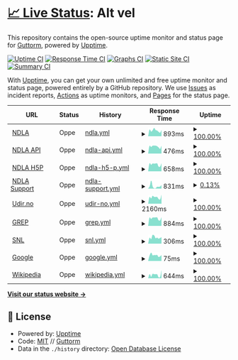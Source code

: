 # [📈 Live Status](https://demo.upptime.js.org): <!--live status--> **Alt vel**

This repository contains the open-source uptime monitor and status page for [Guttorm](https://ndla.no), powered by [Upptime](https://github.com/upptime/upptime).

[![Uptime CI](https://github.com/ghveem/oppetid/workflows/Uptime%20CI/badge.svg)](https://github.com/ghveem/oppetid/actions?query=workflow%3A%22Uptime+CI%22)
[![Response Time CI](https://github.com/ghveem/oppetid/workflows/Response%20Time%20CI/badge.svg)](https://github.com/ghveem/oppetid/actions?query=workflow%3A%22Response+Time+CI%22)
[![Graphs CI](https://github.com/ghveem/oppetid/workflows/Graphs%20CI/badge.svg)](https://github.com/ghveem/oppetid/actions?query=workflow%3A%22Graphs+CI%22)
[![Static Site CI](https://github.com/ghveem/oppetid/workflows/Static%20Site%20CI/badge.svg)](https://github.com/ghveem/oppetid/actions?query=workflow%3A%22Static+Site+CI%22)
[![Summary CI](https://github.com/ghveem/oppetid/workflows/Summary%20CI/badge.svg)](https://github.com/ghveem/oppetid/actions?query=workflow%3A%22Summary+CI%22)

With [Upptime](https://upptime.js.org), you can get your own unlimited and free uptime monitor and status page, powered entirely by a GitHub repository. We use [Issues](https://github.com/ghveem/oppetid/issues) as incident reports, [Actions](https://github.com/ghveem/oppetid/actions) as uptime monitors, and [Pages](https://ghveem.github.io/oppetid/) for the status page.

<!--start: status pages-->
<!-- This summary is generated by Upptime (https://github.com/upptime/upptime) -->
<!-- Do not edit this manually, your changes will be overwritten -->
<!-- prettier-ignore -->
| URL | Status | History | Response Time | Uptime |
| --- | ------ | ------- | ------------- | ------ |
| <img alt="" src="https://ndla.no/static/ndla-favicon.png" height="13"> [NDLA](https://ndla.no) | Oppe | [ndla.yml](https://github.com/ghveem/oppetid/commits/HEAD/history/ndla.yml) | <details><summary><img alt="Response time graph" src="./graphs/ndla/response-time-week.png" height="20"> 893ms</summary><br><a href="https://ghveem.github.io/oppetid/history/ndla"><img alt="Response time 893" src="https://img.shields.io/endpoint?url=https%3A%2F%2Fraw.githubusercontent.com%2Fghveem%2Foppetid%2FHEAD%2Fapi%2Fndla%2Fresponse-time.json"></a><br><a href="https://ghveem.github.io/oppetid/history/ndla"><img alt="24-hour response time 893" src="https://img.shields.io/endpoint?url=https%3A%2F%2Fraw.githubusercontent.com%2Fghveem%2Foppetid%2FHEAD%2Fapi%2Fndla%2Fresponse-time-day.json"></a><br><a href="https://ghveem.github.io/oppetid/history/ndla"><img alt="7-day response time 893" src="https://img.shields.io/endpoint?url=https%3A%2F%2Fraw.githubusercontent.com%2Fghveem%2Foppetid%2FHEAD%2Fapi%2Fndla%2Fresponse-time-week.json"></a><br><a href="https://ghveem.github.io/oppetid/history/ndla"><img alt="30-day response time 893" src="https://img.shields.io/endpoint?url=https%3A%2F%2Fraw.githubusercontent.com%2Fghveem%2Foppetid%2FHEAD%2Fapi%2Fndla%2Fresponse-time-month.json"></a><br><a href="https://ghveem.github.io/oppetid/history/ndla"><img alt="1-year response time 893" src="https://img.shields.io/endpoint?url=https%3A%2F%2Fraw.githubusercontent.com%2Fghveem%2Foppetid%2FHEAD%2Fapi%2Fndla%2Fresponse-time-year.json"></a></details> | <details><summary><a href="https://ghveem.github.io/oppetid/history/ndla">100.00%</a></summary><a href="https://ghveem.github.io/oppetid/history/ndla"><img alt="All-time uptime 100.00%" src="https://img.shields.io/endpoint?url=https%3A%2F%2Fraw.githubusercontent.com%2Fghveem%2Foppetid%2FHEAD%2Fapi%2Fndla%2Fuptime.json"></a><br><a href="https://ghveem.github.io/oppetid/history/ndla"><img alt="24-hour uptime 100.00%" src="https://img.shields.io/endpoint?url=https%3A%2F%2Fraw.githubusercontent.com%2Fghveem%2Foppetid%2FHEAD%2Fapi%2Fndla%2Fuptime-day.json"></a><br><a href="https://ghveem.github.io/oppetid/history/ndla"><img alt="7-day uptime 100.00%" src="https://img.shields.io/endpoint?url=https%3A%2F%2Fraw.githubusercontent.com%2Fghveem%2Foppetid%2FHEAD%2Fapi%2Fndla%2Fuptime-week.json"></a><br><a href="https://ghveem.github.io/oppetid/history/ndla"><img alt="30-day uptime 100.00%" src="https://img.shields.io/endpoint?url=https%3A%2F%2Fraw.githubusercontent.com%2Fghveem%2Foppetid%2FHEAD%2Fapi%2Fndla%2Fuptime-month.json"></a><br><a href="https://ghveem.github.io/oppetid/history/ndla"><img alt="1-year uptime 100.00%" src="https://img.shields.io/endpoint?url=https%3A%2F%2Fraw.githubusercontent.com%2Fghveem%2Foppetid%2FHEAD%2Fapi%2Fndla%2Fuptime-year.json"></a></details>
| <img alt="" src="https://ndla.no/static/ndla-favicon.png" height="13"> [NDLA API](https://api.ndla.no) | Oppe | [ndla-api.yml](https://github.com/ghveem/oppetid/commits/HEAD/history/ndla-api.yml) | <details><summary><img alt="Response time graph" src="./graphs/ndla-api/response-time-week.png" height="20"> 476ms</summary><br><a href="https://ghveem.github.io/oppetid/history/ndla-api"><img alt="Response time 476" src="https://img.shields.io/endpoint?url=https%3A%2F%2Fraw.githubusercontent.com%2Fghveem%2Foppetid%2FHEAD%2Fapi%2Fndla-api%2Fresponse-time.json"></a><br><a href="https://ghveem.github.io/oppetid/history/ndla-api"><img alt="24-hour response time 476" src="https://img.shields.io/endpoint?url=https%3A%2F%2Fraw.githubusercontent.com%2Fghveem%2Foppetid%2FHEAD%2Fapi%2Fndla-api%2Fresponse-time-day.json"></a><br><a href="https://ghveem.github.io/oppetid/history/ndla-api"><img alt="7-day response time 476" src="https://img.shields.io/endpoint?url=https%3A%2F%2Fraw.githubusercontent.com%2Fghveem%2Foppetid%2FHEAD%2Fapi%2Fndla-api%2Fresponse-time-week.json"></a><br><a href="https://ghveem.github.io/oppetid/history/ndla-api"><img alt="30-day response time 476" src="https://img.shields.io/endpoint?url=https%3A%2F%2Fraw.githubusercontent.com%2Fghveem%2Foppetid%2FHEAD%2Fapi%2Fndla-api%2Fresponse-time-month.json"></a><br><a href="https://ghveem.github.io/oppetid/history/ndla-api"><img alt="1-year response time 476" src="https://img.shields.io/endpoint?url=https%3A%2F%2Fraw.githubusercontent.com%2Fghveem%2Foppetid%2FHEAD%2Fapi%2Fndla-api%2Fresponse-time-year.json"></a></details> | <details><summary><a href="https://ghveem.github.io/oppetid/history/ndla-api">100.00%</a></summary><a href="https://ghveem.github.io/oppetid/history/ndla-api"><img alt="All-time uptime 100.00%" src="https://img.shields.io/endpoint?url=https%3A%2F%2Fraw.githubusercontent.com%2Fghveem%2Foppetid%2FHEAD%2Fapi%2Fndla-api%2Fuptime.json"></a><br><a href="https://ghveem.github.io/oppetid/history/ndla-api"><img alt="24-hour uptime 100.00%" src="https://img.shields.io/endpoint?url=https%3A%2F%2Fraw.githubusercontent.com%2Fghveem%2Foppetid%2FHEAD%2Fapi%2Fndla-api%2Fuptime-day.json"></a><br><a href="https://ghveem.github.io/oppetid/history/ndla-api"><img alt="7-day uptime 100.00%" src="https://img.shields.io/endpoint?url=https%3A%2F%2Fraw.githubusercontent.com%2Fghveem%2Foppetid%2FHEAD%2Fapi%2Fndla-api%2Fuptime-week.json"></a><br><a href="https://ghveem.github.io/oppetid/history/ndla-api"><img alt="30-day uptime 100.00%" src="https://img.shields.io/endpoint?url=https%3A%2F%2Fraw.githubusercontent.com%2Fghveem%2Foppetid%2FHEAD%2Fapi%2Fndla-api%2Fuptime-month.json"></a><br><a href="https://ghveem.github.io/oppetid/history/ndla-api"><img alt="1-year uptime 100.00%" src="https://img.shields.io/endpoint?url=https%3A%2F%2Fraw.githubusercontent.com%2Fghveem%2Foppetid%2FHEAD%2Fapi%2Fndla-api%2Fuptime-year.json"></a></details>
| <img alt="" src="https://ndla.no/static/ndla-favicon.png" height="13"> [NDLA H5P](https://ca.h5p.ndla.no/h5p) | Oppe | [ndla-h5-p.yml](https://github.com/ghveem/oppetid/commits/HEAD/history/ndla-h5-p.yml) | <details><summary><img alt="Response time graph" src="./graphs/ndla-h5-p/response-time-week.png" height="20"> 658ms</summary><br><a href="https://ghveem.github.io/oppetid/history/ndla-h5-p"><img alt="Response time 658" src="https://img.shields.io/endpoint?url=https%3A%2F%2Fraw.githubusercontent.com%2Fghveem%2Foppetid%2FHEAD%2Fapi%2Fndla-h5-p%2Fresponse-time.json"></a><br><a href="https://ghveem.github.io/oppetid/history/ndla-h5-p"><img alt="24-hour response time 658" src="https://img.shields.io/endpoint?url=https%3A%2F%2Fraw.githubusercontent.com%2Fghveem%2Foppetid%2FHEAD%2Fapi%2Fndla-h5-p%2Fresponse-time-day.json"></a><br><a href="https://ghveem.github.io/oppetid/history/ndla-h5-p"><img alt="7-day response time 658" src="https://img.shields.io/endpoint?url=https%3A%2F%2Fraw.githubusercontent.com%2Fghveem%2Foppetid%2FHEAD%2Fapi%2Fndla-h5-p%2Fresponse-time-week.json"></a><br><a href="https://ghveem.github.io/oppetid/history/ndla-h5-p"><img alt="30-day response time 658" src="https://img.shields.io/endpoint?url=https%3A%2F%2Fraw.githubusercontent.com%2Fghveem%2Foppetid%2FHEAD%2Fapi%2Fndla-h5-p%2Fresponse-time-month.json"></a><br><a href="https://ghveem.github.io/oppetid/history/ndla-h5-p"><img alt="1-year response time 658" src="https://img.shields.io/endpoint?url=https%3A%2F%2Fraw.githubusercontent.com%2Fghveem%2Foppetid%2FHEAD%2Fapi%2Fndla-h5-p%2Fresponse-time-year.json"></a></details> | <details><summary><a href="https://ghveem.github.io/oppetid/history/ndla-h5-p">100.00%</a></summary><a href="https://ghveem.github.io/oppetid/history/ndla-h5-p"><img alt="All-time uptime 100.00%" src="https://img.shields.io/endpoint?url=https%3A%2F%2Fraw.githubusercontent.com%2Fghveem%2Foppetid%2FHEAD%2Fapi%2Fndla-h5-p%2Fuptime.json"></a><br><a href="https://ghveem.github.io/oppetid/history/ndla-h5-p"><img alt="24-hour uptime 100.00%" src="https://img.shields.io/endpoint?url=https%3A%2F%2Fraw.githubusercontent.com%2Fghveem%2Foppetid%2FHEAD%2Fapi%2Fndla-h5-p%2Fuptime-day.json"></a><br><a href="https://ghveem.github.io/oppetid/history/ndla-h5-p"><img alt="7-day uptime 100.00%" src="https://img.shields.io/endpoint?url=https%3A%2F%2Fraw.githubusercontent.com%2Fghveem%2Foppetid%2FHEAD%2Fapi%2Fndla-h5-p%2Fuptime-week.json"></a><br><a href="https://ghveem.github.io/oppetid/history/ndla-h5-p"><img alt="30-day uptime 100.00%" src="https://img.shields.io/endpoint?url=https%3A%2F%2Fraw.githubusercontent.com%2Fghveem%2Foppetid%2FHEAD%2Fapi%2Fndla-h5-p%2Fuptime-month.json"></a><br><a href="https://ghveem.github.io/oppetid/history/ndla-h5-p"><img alt="1-year uptime 100.00%" src="https://img.shields.io/endpoint?url=https%3A%2F%2Fraw.githubusercontent.com%2Fghveem%2Foppetid%2FHEAD%2Fapi%2Fndla-h5-p%2Fuptime-year.json"></a></details>
| <img alt="" src="https://ndla.no/static/ndla-favicon.png" height="13"> [NDLA Support](https://ndla.zendesk.com/) | Oppe | [ndla-support.yml](https://github.com/ghveem/oppetid/commits/HEAD/history/ndla-support.yml) | <details><summary><img alt="Response time graph" src="./graphs/ndla-support/response-time-week.png" height="20"> 831ms</summary><br><a href="https://ghveem.github.io/oppetid/history/ndla-support"><img alt="Response time 831" src="https://img.shields.io/endpoint?url=https%3A%2F%2Fraw.githubusercontent.com%2Fghveem%2Foppetid%2FHEAD%2Fapi%2Fndla-support%2Fresponse-time.json"></a><br><a href="https://ghveem.github.io/oppetid/history/ndla-support"><img alt="24-hour response time 831" src="https://img.shields.io/endpoint?url=https%3A%2F%2Fraw.githubusercontent.com%2Fghveem%2Foppetid%2FHEAD%2Fapi%2Fndla-support%2Fresponse-time-day.json"></a><br><a href="https://ghveem.github.io/oppetid/history/ndla-support"><img alt="7-day response time 831" src="https://img.shields.io/endpoint?url=https%3A%2F%2Fraw.githubusercontent.com%2Fghveem%2Foppetid%2FHEAD%2Fapi%2Fndla-support%2Fresponse-time-week.json"></a><br><a href="https://ghveem.github.io/oppetid/history/ndla-support"><img alt="30-day response time 831" src="https://img.shields.io/endpoint?url=https%3A%2F%2Fraw.githubusercontent.com%2Fghveem%2Foppetid%2FHEAD%2Fapi%2Fndla-support%2Fresponse-time-month.json"></a><br><a href="https://ghveem.github.io/oppetid/history/ndla-support"><img alt="1-year response time 831" src="https://img.shields.io/endpoint?url=https%3A%2F%2Fraw.githubusercontent.com%2Fghveem%2Foppetid%2FHEAD%2Fapi%2Fndla-support%2Fresponse-time-year.json"></a></details> | <details><summary><a href="https://ghveem.github.io/oppetid/history/ndla-support">0.13%</a></summary><a href="https://ghveem.github.io/oppetid/history/ndla-support"><img alt="All-time uptime 0.13%" src="https://img.shields.io/endpoint?url=https%3A%2F%2Fraw.githubusercontent.com%2Fghveem%2Foppetid%2FHEAD%2Fapi%2Fndla-support%2Fuptime.json"></a><br><a href="https://ghveem.github.io/oppetid/history/ndla-support"><img alt="24-hour uptime 0.13%" src="https://img.shields.io/endpoint?url=https%3A%2F%2Fraw.githubusercontent.com%2Fghveem%2Foppetid%2FHEAD%2Fapi%2Fndla-support%2Fuptime-day.json"></a><br><a href="https://ghveem.github.io/oppetid/history/ndla-support"><img alt="7-day uptime 0.13%" src="https://img.shields.io/endpoint?url=https%3A%2F%2Fraw.githubusercontent.com%2Fghveem%2Foppetid%2FHEAD%2Fapi%2Fndla-support%2Fuptime-week.json"></a><br><a href="https://ghveem.github.io/oppetid/history/ndla-support"><img alt="30-day uptime 0.13%" src="https://img.shields.io/endpoint?url=https%3A%2F%2Fraw.githubusercontent.com%2Fghveem%2Foppetid%2FHEAD%2Fapi%2Fndla-support%2Fuptime-month.json"></a><br><a href="https://ghveem.github.io/oppetid/history/ndla-support"><img alt="1-year uptime 0.13%" src="https://img.shields.io/endpoint?url=https%3A%2F%2Fraw.githubusercontent.com%2Fghveem%2Foppetid%2FHEAD%2Fapi%2Fndla-support%2Fuptime-year.json"></a></details>
| <img alt="" src="https://www.udir.no/Frontend/build/public/assets/images/logos/udir-logo.png" height="13"> [Udir.no](https://udir.no) | Oppe | [udir-no.yml](https://github.com/ghveem/oppetid/commits/HEAD/history/udir-no.yml) | <details><summary><img alt="Response time graph" src="./graphs/udir-no/response-time-week.png" height="20"> 2160ms</summary><br><a href="https://ghveem.github.io/oppetid/history/udir-no"><img alt="Response time 2160" src="https://img.shields.io/endpoint?url=https%3A%2F%2Fraw.githubusercontent.com%2Fghveem%2Foppetid%2FHEAD%2Fapi%2Fudir-no%2Fresponse-time.json"></a><br><a href="https://ghveem.github.io/oppetid/history/udir-no"><img alt="24-hour response time 2160" src="https://img.shields.io/endpoint?url=https%3A%2F%2Fraw.githubusercontent.com%2Fghveem%2Foppetid%2FHEAD%2Fapi%2Fudir-no%2Fresponse-time-day.json"></a><br><a href="https://ghveem.github.io/oppetid/history/udir-no"><img alt="7-day response time 2160" src="https://img.shields.io/endpoint?url=https%3A%2F%2Fraw.githubusercontent.com%2Fghveem%2Foppetid%2FHEAD%2Fapi%2Fudir-no%2Fresponse-time-week.json"></a><br><a href="https://ghveem.github.io/oppetid/history/udir-no"><img alt="30-day response time 2160" src="https://img.shields.io/endpoint?url=https%3A%2F%2Fraw.githubusercontent.com%2Fghveem%2Foppetid%2FHEAD%2Fapi%2Fudir-no%2Fresponse-time-month.json"></a><br><a href="https://ghveem.github.io/oppetid/history/udir-no"><img alt="1-year response time 2160" src="https://img.shields.io/endpoint?url=https%3A%2F%2Fraw.githubusercontent.com%2Fghveem%2Foppetid%2FHEAD%2Fapi%2Fudir-no%2Fresponse-time-year.json"></a></details> | <details><summary><a href="https://ghveem.github.io/oppetid/history/udir-no">100.00%</a></summary><a href="https://ghveem.github.io/oppetid/history/udir-no"><img alt="All-time uptime 100.00%" src="https://img.shields.io/endpoint?url=https%3A%2F%2Fraw.githubusercontent.com%2Fghveem%2Foppetid%2FHEAD%2Fapi%2Fudir-no%2Fuptime.json"></a><br><a href="https://ghveem.github.io/oppetid/history/udir-no"><img alt="24-hour uptime 100.00%" src="https://img.shields.io/endpoint?url=https%3A%2F%2Fraw.githubusercontent.com%2Fghveem%2Foppetid%2FHEAD%2Fapi%2Fudir-no%2Fuptime-day.json"></a><br><a href="https://ghveem.github.io/oppetid/history/udir-no"><img alt="7-day uptime 100.00%" src="https://img.shields.io/endpoint?url=https%3A%2F%2Fraw.githubusercontent.com%2Fghveem%2Foppetid%2FHEAD%2Fapi%2Fudir-no%2Fuptime-week.json"></a><br><a href="https://ghveem.github.io/oppetid/history/udir-no"><img alt="30-day uptime 100.00%" src="https://img.shields.io/endpoint?url=https%3A%2F%2Fraw.githubusercontent.com%2Fghveem%2Foppetid%2FHEAD%2Fapi%2Fudir-no%2Fuptime-month.json"></a><br><a href="https://ghveem.github.io/oppetid/history/udir-no"><img alt="1-year uptime 100.00%" src="https://img.shields.io/endpoint?url=https%3A%2F%2Fraw.githubusercontent.com%2Fghveem%2Foppetid%2FHEAD%2Fapi%2Fudir-no%2Fuptime-year.json"></a></details>
| <img alt="" src="https://www.udir.no/Frontend/build/public/assets/images/logos/udir-logo.png" height="13"> [GREP](https://data.udir.no/kl06/v201906/status/status_publisert) | Oppe | [grep.yml](https://github.com/ghveem/oppetid/commits/HEAD/history/grep.yml) | <details><summary><img alt="Response time graph" src="./graphs/grep/response-time-week.png" height="20"> 884ms</summary><br><a href="https://ghveem.github.io/oppetid/history/grep"><img alt="Response time 884" src="https://img.shields.io/endpoint?url=https%3A%2F%2Fraw.githubusercontent.com%2Fghveem%2Foppetid%2FHEAD%2Fapi%2Fgrep%2Fresponse-time.json"></a><br><a href="https://ghveem.github.io/oppetid/history/grep"><img alt="24-hour response time 884" src="https://img.shields.io/endpoint?url=https%3A%2F%2Fraw.githubusercontent.com%2Fghveem%2Foppetid%2FHEAD%2Fapi%2Fgrep%2Fresponse-time-day.json"></a><br><a href="https://ghveem.github.io/oppetid/history/grep"><img alt="7-day response time 884" src="https://img.shields.io/endpoint?url=https%3A%2F%2Fraw.githubusercontent.com%2Fghveem%2Foppetid%2FHEAD%2Fapi%2Fgrep%2Fresponse-time-week.json"></a><br><a href="https://ghveem.github.io/oppetid/history/grep"><img alt="30-day response time 884" src="https://img.shields.io/endpoint?url=https%3A%2F%2Fraw.githubusercontent.com%2Fghveem%2Foppetid%2FHEAD%2Fapi%2Fgrep%2Fresponse-time-month.json"></a><br><a href="https://ghveem.github.io/oppetid/history/grep"><img alt="1-year response time 884" src="https://img.shields.io/endpoint?url=https%3A%2F%2Fraw.githubusercontent.com%2Fghveem%2Foppetid%2FHEAD%2Fapi%2Fgrep%2Fresponse-time-year.json"></a></details> | <details><summary><a href="https://ghveem.github.io/oppetid/history/grep">100.00%</a></summary><a href="https://ghveem.github.io/oppetid/history/grep"><img alt="All-time uptime 100.00%" src="https://img.shields.io/endpoint?url=https%3A%2F%2Fraw.githubusercontent.com%2Fghveem%2Foppetid%2FHEAD%2Fapi%2Fgrep%2Fuptime.json"></a><br><a href="https://ghveem.github.io/oppetid/history/grep"><img alt="24-hour uptime 100.00%" src="https://img.shields.io/endpoint?url=https%3A%2F%2Fraw.githubusercontent.com%2Fghveem%2Foppetid%2FHEAD%2Fapi%2Fgrep%2Fuptime-day.json"></a><br><a href="https://ghveem.github.io/oppetid/history/grep"><img alt="7-day uptime 100.00%" src="https://img.shields.io/endpoint?url=https%3A%2F%2Fraw.githubusercontent.com%2Fghveem%2Foppetid%2FHEAD%2Fapi%2Fgrep%2Fuptime-week.json"></a><br><a href="https://ghveem.github.io/oppetid/history/grep"><img alt="30-day uptime 100.00%" src="https://img.shields.io/endpoint?url=https%3A%2F%2Fraw.githubusercontent.com%2Fghveem%2Foppetid%2FHEAD%2Fapi%2Fgrep%2Fuptime-month.json"></a><br><a href="https://ghveem.github.io/oppetid/history/grep"><img alt="1-year uptime 100.00%" src="https://img.shields.io/endpoint?url=https%3A%2F%2Fraw.githubusercontent.com%2Fghveem%2Foppetid%2FHEAD%2Fapi%2Fgrep%2Fuptime-year.json"></a></details>
| <img alt="" src="https://snl.no/packs/assets/images/snl_logo_dark-2c14cffc8dbfed734292bbd8a0422210.svg" height="13"> [SNL](https://snl.no) | Oppe | [snl.yml](https://github.com/ghveem/oppetid/commits/HEAD/history/snl.yml) | <details><summary><img alt="Response time graph" src="./graphs/snl/response-time-week.png" height="20"> 306ms</summary><br><a href="https://ghveem.github.io/oppetid/history/snl"><img alt="Response time 306" src="https://img.shields.io/endpoint?url=https%3A%2F%2Fraw.githubusercontent.com%2Fghveem%2Foppetid%2FHEAD%2Fapi%2Fsnl%2Fresponse-time.json"></a><br><a href="https://ghveem.github.io/oppetid/history/snl"><img alt="24-hour response time 306" src="https://img.shields.io/endpoint?url=https%3A%2F%2Fraw.githubusercontent.com%2Fghveem%2Foppetid%2FHEAD%2Fapi%2Fsnl%2Fresponse-time-day.json"></a><br><a href="https://ghveem.github.io/oppetid/history/snl"><img alt="7-day response time 306" src="https://img.shields.io/endpoint?url=https%3A%2F%2Fraw.githubusercontent.com%2Fghveem%2Foppetid%2FHEAD%2Fapi%2Fsnl%2Fresponse-time-week.json"></a><br><a href="https://ghveem.github.io/oppetid/history/snl"><img alt="30-day response time 306" src="https://img.shields.io/endpoint?url=https%3A%2F%2Fraw.githubusercontent.com%2Fghveem%2Foppetid%2FHEAD%2Fapi%2Fsnl%2Fresponse-time-month.json"></a><br><a href="https://ghveem.github.io/oppetid/history/snl"><img alt="1-year response time 306" src="https://img.shields.io/endpoint?url=https%3A%2F%2Fraw.githubusercontent.com%2Fghveem%2Foppetid%2FHEAD%2Fapi%2Fsnl%2Fresponse-time-year.json"></a></details> | <details><summary><a href="https://ghveem.github.io/oppetid/history/snl">100.00%</a></summary><a href="https://ghveem.github.io/oppetid/history/snl"><img alt="All-time uptime 100.00%" src="https://img.shields.io/endpoint?url=https%3A%2F%2Fraw.githubusercontent.com%2Fghveem%2Foppetid%2FHEAD%2Fapi%2Fsnl%2Fuptime.json"></a><br><a href="https://ghveem.github.io/oppetid/history/snl"><img alt="24-hour uptime 100.00%" src="https://img.shields.io/endpoint?url=https%3A%2F%2Fraw.githubusercontent.com%2Fghveem%2Foppetid%2FHEAD%2Fapi%2Fsnl%2Fuptime-day.json"></a><br><a href="https://ghveem.github.io/oppetid/history/snl"><img alt="7-day uptime 100.00%" src="https://img.shields.io/endpoint?url=https%3A%2F%2Fraw.githubusercontent.com%2Fghveem%2Foppetid%2FHEAD%2Fapi%2Fsnl%2Fuptime-week.json"></a><br><a href="https://ghveem.github.io/oppetid/history/snl"><img alt="30-day uptime 100.00%" src="https://img.shields.io/endpoint?url=https%3A%2F%2Fraw.githubusercontent.com%2Fghveem%2Foppetid%2FHEAD%2Fapi%2Fsnl%2Fuptime-month.json"></a><br><a href="https://ghveem.github.io/oppetid/history/snl"><img alt="1-year uptime 100.00%" src="https://img.shields.io/endpoint?url=https%3A%2F%2Fraw.githubusercontent.com%2Fghveem%2Foppetid%2FHEAD%2Fapi%2Fsnl%2Fuptime-year.json"></a></details>
| <img alt="" src="https://favicons.githubusercontent.com/www.google.com" height="13"> [Google](https://www.google.com) | Oppe | [google.yml](https://github.com/ghveem/oppetid/commits/HEAD/history/google.yml) | <details><summary><img alt="Response time graph" src="./graphs/google/response-time-week.png" height="20"> 75ms</summary><br><a href="https://ghveem.github.io/oppetid/history/google"><img alt="Response time 75" src="https://img.shields.io/endpoint?url=https%3A%2F%2Fraw.githubusercontent.com%2Fghveem%2Foppetid%2FHEAD%2Fapi%2Fgoogle%2Fresponse-time.json"></a><br><a href="https://ghveem.github.io/oppetid/history/google"><img alt="24-hour response time 75" src="https://img.shields.io/endpoint?url=https%3A%2F%2Fraw.githubusercontent.com%2Fghveem%2Foppetid%2FHEAD%2Fapi%2Fgoogle%2Fresponse-time-day.json"></a><br><a href="https://ghveem.github.io/oppetid/history/google"><img alt="7-day response time 75" src="https://img.shields.io/endpoint?url=https%3A%2F%2Fraw.githubusercontent.com%2Fghveem%2Foppetid%2FHEAD%2Fapi%2Fgoogle%2Fresponse-time-week.json"></a><br><a href="https://ghveem.github.io/oppetid/history/google"><img alt="30-day response time 75" src="https://img.shields.io/endpoint?url=https%3A%2F%2Fraw.githubusercontent.com%2Fghveem%2Foppetid%2FHEAD%2Fapi%2Fgoogle%2Fresponse-time-month.json"></a><br><a href="https://ghveem.github.io/oppetid/history/google"><img alt="1-year response time 75" src="https://img.shields.io/endpoint?url=https%3A%2F%2Fraw.githubusercontent.com%2Fghveem%2Foppetid%2FHEAD%2Fapi%2Fgoogle%2Fresponse-time-year.json"></a></details> | <details><summary><a href="https://ghveem.github.io/oppetid/history/google">100.00%</a></summary><a href="https://ghveem.github.io/oppetid/history/google"><img alt="All-time uptime 100.00%" src="https://img.shields.io/endpoint?url=https%3A%2F%2Fraw.githubusercontent.com%2Fghveem%2Foppetid%2FHEAD%2Fapi%2Fgoogle%2Fuptime.json"></a><br><a href="https://ghveem.github.io/oppetid/history/google"><img alt="24-hour uptime 100.00%" src="https://img.shields.io/endpoint?url=https%3A%2F%2Fraw.githubusercontent.com%2Fghveem%2Foppetid%2FHEAD%2Fapi%2Fgoogle%2Fuptime-day.json"></a><br><a href="https://ghveem.github.io/oppetid/history/google"><img alt="7-day uptime 100.00%" src="https://img.shields.io/endpoint?url=https%3A%2F%2Fraw.githubusercontent.com%2Fghveem%2Foppetid%2FHEAD%2Fapi%2Fgoogle%2Fuptime-week.json"></a><br><a href="https://ghveem.github.io/oppetid/history/google"><img alt="30-day uptime 100.00%" src="https://img.shields.io/endpoint?url=https%3A%2F%2Fraw.githubusercontent.com%2Fghveem%2Foppetid%2FHEAD%2Fapi%2Fgoogle%2Fuptime-month.json"></a><br><a href="https://ghveem.github.io/oppetid/history/google"><img alt="1-year uptime 100.00%" src="https://img.shields.io/endpoint?url=https%3A%2F%2Fraw.githubusercontent.com%2Fghveem%2Foppetid%2FHEAD%2Fapi%2Fgoogle%2Fuptime-year.json"></a></details>
| <img alt="" src="https://favicons.githubusercontent.com/en.wikipedia.org" height="13"> [Wikipedia](https://en.wikipedia.org) | Oppe | [wikipedia.yml](https://github.com/ghveem/oppetid/commits/HEAD/history/wikipedia.yml) | <details><summary><img alt="Response time graph" src="./graphs/wikipedia/response-time-week.png" height="20"> 644ms</summary><br><a href="https://ghveem.github.io/oppetid/history/wikipedia"><img alt="Response time 644" src="https://img.shields.io/endpoint?url=https%3A%2F%2Fraw.githubusercontent.com%2Fghveem%2Foppetid%2FHEAD%2Fapi%2Fwikipedia%2Fresponse-time.json"></a><br><a href="https://ghveem.github.io/oppetid/history/wikipedia"><img alt="24-hour response time 644" src="https://img.shields.io/endpoint?url=https%3A%2F%2Fraw.githubusercontent.com%2Fghveem%2Foppetid%2FHEAD%2Fapi%2Fwikipedia%2Fresponse-time-day.json"></a><br><a href="https://ghveem.github.io/oppetid/history/wikipedia"><img alt="7-day response time 644" src="https://img.shields.io/endpoint?url=https%3A%2F%2Fraw.githubusercontent.com%2Fghveem%2Foppetid%2FHEAD%2Fapi%2Fwikipedia%2Fresponse-time-week.json"></a><br><a href="https://ghveem.github.io/oppetid/history/wikipedia"><img alt="30-day response time 644" src="https://img.shields.io/endpoint?url=https%3A%2F%2Fraw.githubusercontent.com%2Fghveem%2Foppetid%2FHEAD%2Fapi%2Fwikipedia%2Fresponse-time-month.json"></a><br><a href="https://ghveem.github.io/oppetid/history/wikipedia"><img alt="1-year response time 644" src="https://img.shields.io/endpoint?url=https%3A%2F%2Fraw.githubusercontent.com%2Fghveem%2Foppetid%2FHEAD%2Fapi%2Fwikipedia%2Fresponse-time-year.json"></a></details> | <details><summary><a href="https://ghveem.github.io/oppetid/history/wikipedia">100.00%</a></summary><a href="https://ghveem.github.io/oppetid/history/wikipedia"><img alt="All-time uptime 100.00%" src="https://img.shields.io/endpoint?url=https%3A%2F%2Fraw.githubusercontent.com%2Fghveem%2Foppetid%2FHEAD%2Fapi%2Fwikipedia%2Fuptime.json"></a><br><a href="https://ghveem.github.io/oppetid/history/wikipedia"><img alt="24-hour uptime 100.00%" src="https://img.shields.io/endpoint?url=https%3A%2F%2Fraw.githubusercontent.com%2Fghveem%2Foppetid%2FHEAD%2Fapi%2Fwikipedia%2Fuptime-day.json"></a><br><a href="https://ghveem.github.io/oppetid/history/wikipedia"><img alt="7-day uptime 100.00%" src="https://img.shields.io/endpoint?url=https%3A%2F%2Fraw.githubusercontent.com%2Fghveem%2Foppetid%2FHEAD%2Fapi%2Fwikipedia%2Fuptime-week.json"></a><br><a href="https://ghveem.github.io/oppetid/history/wikipedia"><img alt="30-day uptime 100.00%" src="https://img.shields.io/endpoint?url=https%3A%2F%2Fraw.githubusercontent.com%2Fghveem%2Foppetid%2FHEAD%2Fapi%2Fwikipedia%2Fuptime-month.json"></a><br><a href="https://ghveem.github.io/oppetid/history/wikipedia"><img alt="1-year uptime 100.00%" src="https://img.shields.io/endpoint?url=https%3A%2F%2Fraw.githubusercontent.com%2Fghveem%2Foppetid%2FHEAD%2Fapi%2Fwikipedia%2Fuptime-year.json"></a></details>

<!--end: status pages-->

[**Visit our status website →**](https://ghveem.github.io/oppetid/)

## 📄 License

- Powered by: [Upptime](https://github.com/upptime/upptime)
- Code: [MIT](./LICENSE) // [Guttorm](https://github.com/ghveem)
- Data in the `./history` directory: [Open Database License](https://opendatacommons.org/licenses/odbl/1-0/)
